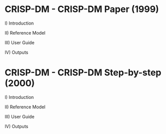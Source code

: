 # CRISP-DM - CRISP-DM Paper (1999)

I) Introduction

II) Reference Model

III) User Guide

IV) Outputs


# CRISP-DM - CRISP-DM Step-by-step (2000)

I) Introduction

II) Reference Model

III) User Guide

IV) Outputs
